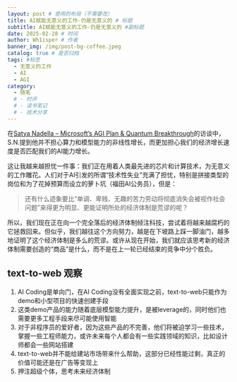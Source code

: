 ```yaml
---
layout: post # 使用的布局（不需要改）
title: AI赋能无意义的工作-仍是无意义的 # 标题
subtitle: AI赋能无意义的工作-仍是无意义的 #副标题
date: 2025-02-28 # 时间
author: Wh1isper # 作者
banner_img: /img/post-bg-coffee.jpeg
catalog: true # 是否归档
tags: #标签
  - 无意义的工作
  - AI
  - AGI
category:
  - 随笔
  # - 时评
  # - 读书笔记
  # - 技术分享
---
```


在[Satya Nadella – Microsoft’s AGI Plan & Quantum Breakthrough](https://www.youtube.com/watch?v=4GLSzuYXh6w&t=2294s)的访谈中，S.N.提到他并不担心算力和模型能力的非线性增长，而更加担心我们的经济增长速度是否匹配我们的AI能力增长。

这让我越来越担忧一件事：我们正在用着人类最先进的芯片和计算技术，为无意义的工作雕花。人们对于AI引发的所谓“技术性失业”充满了担忧，特别是拼接类型的岗位和为了花掉预算而设立的萝卜坑（福田AI公务员），但是：

> 还有什么迹象要比“单调、卑贱、无趣的苦力劳动将彻底消失会被视作社会问题”来得更为明显、更能证明所处的经济体制是荒谬的呢？

所以，我们现在正在向一个完全落后的经济体制倾注科技，尝试着将越来越腐朽的它拯救回来。但似乎，我们越往这个方向努力，越是在下坡路上踩一脚油门，越多地证明了这个经济体制是多么的荒谬。或许从现在开始，我们就应该思考新的经济体制需要创造的“商品”是什么，而不是在上一轮已经结束的竞争中分个胜负。

## text-to-web 观察

1. AI Coding是单向门，在AI Coding没有全面实现之前，text-to-web只能作为demo和小型项目的快速创建手段
2. 这类demo产品的能力随着底层模型能力提升，是被leverage的，同时他们也需要更多工程手段来尽可能使用智能
3. 对于非程序员的爱好者，因为这些产品的不完善，他们将被迫学习一些技术，掌握一些工程师能力，或许未来每个人都会有一些实践领域的知识，比如设计师都会一些网站搭建
4. text-to-web并不能给建站市场带来什么帮助，这部分已经性能过剩，真正的价值可能还是在广告等变现上
5. 押注超级个体，思考未来经济体制
